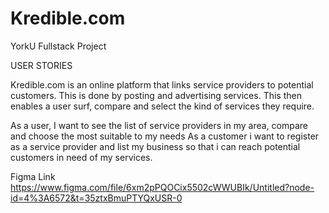 # Kredible.com
YorkU Fullstack Project

USER STORIES

Kredible.com is an online platform that links service providers to potential customers. This is done by posting and advertising services. This then enables a user surf, compare and select the kind of services they require.

As a user, I want to see the list of service providers in my area, compare and choose the most suitable to my needs
As a customer i want to register as a service provider and list my business so that i can reach potential customers in need of my services. 

Figma Link https://www.figma.com/file/6xm2pPQOCix5502cWWUBIk/Untitled?node-id=4%3A6572&t=35ztxBmuPTYQxUSR-0
